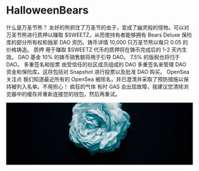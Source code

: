 # HalloweenBears

什么是万圣节熊？
友好的熊抓住了万圣节的虫子，变成了幽灵般的怪物。可以对万圣节熊进行质押以赚取 $SWEETZ，从而使持有者能够拥有 Bears Deluxe 保险库的部分所有权和独家 DAO 资历。铸币详情
10,000 只万圣节熊以每只 0.05 的价格铸造。
质押
用于赚取 $SWEETZ 代币的质押将在铸币完成后的 1-2 天内生效。
DAO 基金
10% 的铸币销售额将用于引导 DAO。 7.5% 的版税也将归于 DAO。
多重签名和投票
由受信任的社区成员组成的 DAO 多重签名来管理 DAO 资金和保险库。这将包括对 Snapshot 进行投票以及批准 DAO 购买。
OpenSea 关注点
我们知道最近所有的 OpenSea 被除名，并已澄清并采取了预防措施以保持被列入名单。不用担心！
疯狂的气体
有时 GAS 会出现故障，我建议您清除浏览器中的缓存并重新连接您的钱包，然后再重试。

![1080x360](1080x360.jpg)
